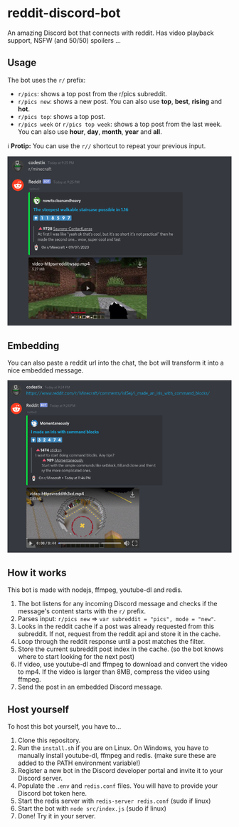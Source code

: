 # reddit-discord-bot

An amazing Discord bot that connects with reddit. Has video playback support, NSFW (and 50/50) spoilers ...

## Usage

The bot uses the `r/` prefix:

-   `r/pics`: shows a top post from the r/pics subreddit.
-   `r/pics new`: shows a new post. You can also use **top**, **best**, **rising** and **hot**.
-   `r/pics top`: shows a top post.
-   `r/pics week` or `r/pics top week`: shows a top post from the last week. You can also use **hour**, **day**, **month**, **year** and **all**.

ℹ️ **Protip:** You can use the `r//` shortcut to repeat your previous input.

![bot prefix usage](https://github.com/CodeStix/reddit-discord-bot/raw/master/images/redditprefix.png)

## Embedding

You can also paste a reddit url into the chat, the bot will transform it into a nice embedded message.

![reddit url embedding](https://github.com/CodeStix/reddit-discord-bot/raw/master/images/redditurl.png)

## How it works

This bot is made with nodejs, ffmpeg, youtube-dl and redis.

1. The bot listens for any incoming Discord message and checks if the message's content starts with the `r/` prefix.
2. Parses input: `r/pics new` => `var subreddit = "pics", mode = "new"`.
3. Looks in the reddit cache if a post was already requested from this subreddit. If not, request from the reddit api and store it in the cache.
4. Loop through the reddit response until a post matches the filter.
5. Store the current subreddit post index in the cache. (so the bot knows where to start looking for the next post)
6. If video, use youtube-dl and ffmpeg to download and convert the video to mp4. If the video is larger than 8MB, compress the video using ffmpeg.
7. Send the post in an embedded Discord message.

## Host yourself

To host this bot yourself, you have to...

1. Clone this repository.
2. Run the `install.sh` if you are on Linux. On Windows, you have to manually install youtube-dl, ffmpeg and redis. (make sure these are added to the PATH environment variable!)
3. Register a new bot in the Discord developer portal and invite it to your Discord server.
4. Populate the `.env` and `redis.conf` files. You will have to provide your Discord bot token here.
5. Start the redis server with `redis-server redis.conf` (sudo if linux)
6. Start the bot with `node src/index.js` (sudo if linux)
7. Done! Try it in your server.
